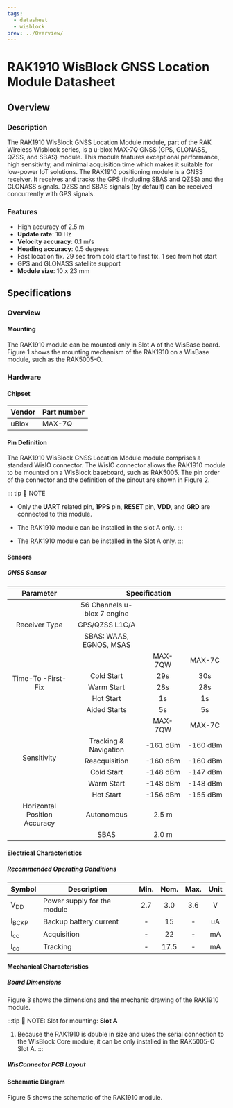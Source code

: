 ```yaml
---
tags:
  - datasheet
  - wisblock
prev: ../Overview/
---
```


# RAK1910 WisBlock GNSS Location Module Datasheet

## Overview

### Description

The RAK1910 WisBlock GNSS Location Module module, part of the RAK Wireless Wisblock series, is a u-blox MAX-7Q GNSS (GPS, GLONASS, QZSS, and SBAS) module. This module features exceptional performance, high sensitivity, and minimal acquisition time which makes it suitable for low-power IoT solutions.
The RAK1910 positioning module is a GNSS receiver. It receives and tracks the GPS (including SBAS and QZSS) and the GLONASS signals. QZSS and SBAS signals (by default) can be received concurrently with GPS signals.

### Features 
* High accuracy of 2.5&nbsp;m
* **Update rate**: 10&nbsp;Hz 
* **Velocity accuracy**: 0.1&nbsp;m/s 
* **Heading accuracy**: 0.5 degrees 
* Fast location fix. 29&nbsp;sec from cold start to first fix. 1&nbsp;sec from hot start
* GPS and GLONASS satellite support 
* **Module size**: 10 x 23&nbsp;mm


## Specifications

### Overview
<!-- Insert Picture of Sensor with its dimensions -->

#### Mounting
The RAK1910 module can be mounted only in Slot A of the WisBase board. Figure 1 shows the mounting mechanism of the RAK1910 on a WisBase module, such as the RAK5005-O.

<rk-img
  src="/assets/images/wisblock/rak1910/datasheet/RAK1910_mounting.png"
  width="50%"
  caption="RAK1910 WisBlock GNSS Location Module Mounting"
/>

### Hardware

#### Chipset

| Vendor | Part number |
| --     | --          |
| uBlox  | MAX-7Q      |

#### Pin Definition

The RAK1910 WisBlock GNSS Location Module module comprises a standard WisIO connector. The WisIO connector allows the RAK1910 module to be mounted on a WisBlock baseboard, such as RAK5005. The pin order of the connector and the definition of the pinout are shown in Figure 2.

<rk-img
  src="/assets/images/wisblock/rak1910/datasheet/RAK1910_pin.png"
  width="70%"
  caption="RAK1910 WisBlock GNSS Location Module Pinout Diagram"
/>

::: tip 📝 NOTE
- Only the **UART** related pin, **1PPS** pin, **RESET** pin, **VDD**, and **GRD** are connected to this module. 
- The RAK1910 module can be installed in the slot A only.
:::

- The RAK1910 module can be installed in the Slot A only.
:::

#### Sensors

##### GNSS Sensor

<table style="text-align: center">
<thead>
  <tr>
    <th>Parameter</th>
    <th colspan="3">Specification</th>
  </tr>
</thead>
<tbody>
  <tr>
    <td rowspan="3">Receiver Type</td>
    <td>56 Channels u-blox 7 engine</td>
    <td></td>
    <td></td>
  </tr>
  <tr>
    <td>GPS/QZSS L1C/A</td>
    <td></td>
    <td></td>
  </tr>
  <tr>
    <td>SBAS: WAAS, EGNOS, MSAS</td>
    <td></td>
    <td></td>
  </tr>
  <tr>
    <td rowspan="5">Time-To -First-Fix</td>
    <td></td>
    <td>MAX-7QW</td>
    <td>MAX-7C</td>
  </tr>
  <tr>
    <td>Cold Start</td>
    <td>29s</td>
    <td>30s</td>
  </tr>
  <tr>
    <td>Warm Start</td>
    <td>28s</td>
    <td>28s</td>
  </tr>
  <tr>
    <td>Hot Start</td>
    <td>1s</td>
    <td>1s</td>
  </tr>
  <tr>
    <td>Aided Starts</td>
    <td>5s</td>
    <td>5s</td>
  </tr>
  <tr>
    <td rowspan="6">Sensitivity</td>
    <td></td>
    <td>MAX-7QW</td>
    <td>MAX-7C</td>
  </tr>
  <tr>
    <td>Tracking &amp; Navigation</td>
    <td>-161&nbsp;dBm</td>
    <td>-160&nbsp;dBm</td>
  </tr>
  <tr>
    <td>Reacquisition</td>
    <td>-160&nbsp;dBm</td>
    <td>-160&nbsp;dBm</td>
  </tr>
  <tr>
    <td>Cold Start</td>
    <td>-148&nbsp;dBm</td>
    <td>-147&nbsp;dBm</td>
  </tr>
  <tr>
    <td>Warm Start</td>
    <td>-148&nbsp;dBm</td>
    <td>-148&nbsp;dBm</td>
  </tr>
  <tr>
    <td>Hot Start</td>
    <td>-156&nbsp;dBm</td>
    <td>-155&nbsp;dBm</td>
  </tr>
  <tr>
    <td>Horizontal Position Accuracy</td>
    <td>Autonomous</td>
    <td>2.5&nbsp;m</td>
    <td></td>
  </tr>
  <tr>
    <td></td>
    <td>SBAS</td>
    <td>2.0&nbsp;m</td>
    <td></td>
  </tr>
</tbody>
</table>

#### Electrical Characteristics

##### Recommended Operating Conditions

| Symbol           | Description                 | Min. | Nom. | Max. | Unit |
| ---------------- | --------------------------- | :--: | :--: | :--: | :--: |
| V<sub>DD</sub>   | Power supply for the module | 2.7  | 3.0  | 3.6  |  V   |
| I<sub>BCKP</sub> | Backup battery current      |  -   |  15  |  -   |  uA  |
| I<sub>cc</sub>   | Acquisition                 |  -   |  22  |  -   |  mA  |
| I<sub>cc</sub>   | Tracking                    |  -   | 17.5 |  -   |  mA  |

#### Mechanical Characteristics

##### Board Dimensions

Figure 3 shows the dimensions and the mechanic drawing of the RAK1910 module.

<rk-img
  src="/assets/images/wisblock/rak1910/datasheet/RAK1910_mechanic_drawing.png"
  width="60%"
  caption="RAK1910 WisBlock GNSS Location Module Mechanic Drawing"
/>

:::tip 📝 NOTE:
Slot for mounting: **Slot A**
1. Because the RAK1910 is double in size and uses the serial connection to the WisBlock Core module, it can be only installed in the RAK5005-O Slot A.
:::

##### WisConnector PCB Layout

<rk-img
  src="/assets/images/wisblock/rak1910/datasheet/MxxS1003K6M.png"
  width="100%"
  caption="WisConnector PCB footprint and recommendations"
/>

#### Schematic Diagram
Figure 5 shows the schematic of the RAK1910 module.

<rk-img
  src="/assets/images/wisblock/rak1910/datasheet/RAK1910_schematics.png"
  width="70%"
  caption="RAK1910 WisBlock GNSS Location Module Schematics"
/>
